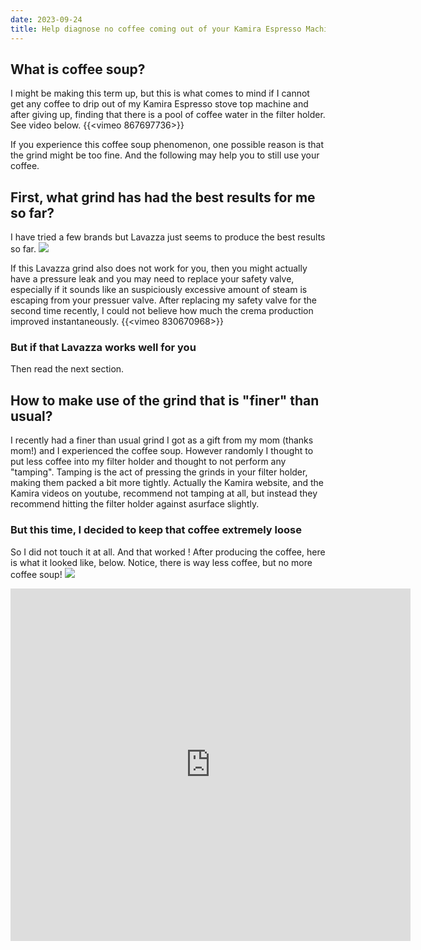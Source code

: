 ```yaml
---
date: 2023-09-24
title: Help diagnose no coffee coming out of your Kamira Espresso Machine
---
```


## What is coffee soup?

I might be making this term up, but this is what comes to mind if I cannot get any coffee to drip out of my Kamira Espresso stove top machine and after giving up, finding that there is a pool of coffee water in the filter holder. See video below.
{{<vimeo 867697736>}}

If you experience this coffee soup phenomenon, one possible reason is that the grind might be too fine. And the following may help you to still use your coffee.

## First, what grind has had the best results for me so far?
I have tried a few brands but Lavazza just seems to produce the best results so far.
![](2023-09-30-IMG_4741.jpeg)

If this Lavazza grind also does not work for you, then you might actually have a pressure leak and you may need to replace your safety valve, especially if it sounds like an suspiciously excessive amount of steam is escaping from your pressuer valve. After replacing my safety valve for the second time recently, I could not believe how much the crema production improved instantaneously. 
{{<vimeo 830670968>}}

### But if that Lavazza works well for you
Then read the next section.


## How to make use of the grind that is "finer" than usual?
I recently had a finer than usual grind I got as a gift from my mom (thanks mom!) and I experienced the coffee soup. However randomly I thought to put less coffee into my filter holder and thought to not perform any "tamping". Tamping is the act of pressing the grinds in your filter holder, making them packed a bit more tightly. Actually the Kamira website, and the Kamira videos on youtube, recommend not tamping at all, but instead they recommend hitting the filter holder against asurface slightly. 

### But this time, I decided to keep that coffee extremely loose
So I did not touch it at all.  And that worked !
After producing the coffee, here is what it looked like, below. Notice, there is way less coffee, but no more coffee soup! 
![](2023-09-24-IMG_4658.jpeg)

<iframe src="https://player.vimeo.com/video/867697736?h=f1b1edd6c0" width="640" height="564" frameborder="0" allow="autoplay; fullscreen" allowfullscreen></iframe>
